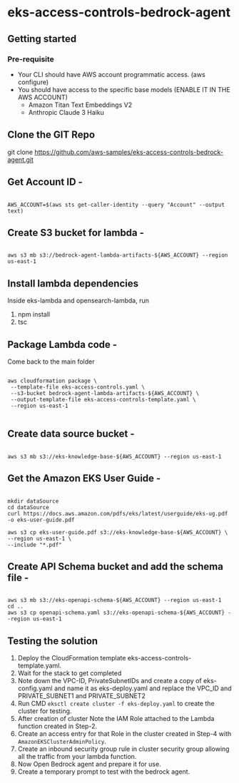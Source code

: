 # eks-access-controls-bedrock-agent

## Getting started

### Pre-requisite

- Your CLI should have AWS account programmatic access. (aws configure)
- You should have access to the specific base models (ENABLE IT IN THE AWS ACCOUNT)
  - Amazon Titan Text Embeddings V2
  - Anthropic Claude 3 Haiku

## Clone the GIT Repo

git clone <https://github.com/aws-samples/eks-access-controls-bedrock-agent.git>

## Get Account ID -

```shell

AWS_ACCOUNT=$(aws sts get-caller-identity --query "Account" --output text)

```

## Create S3 bucket for lambda -

```shell

aws s3 mb s3://bedrock-agent-lambda-artifacts-${AWS_ACCOUNT} --region us-east-1

```

## Install lambda dependencies

Inside eks-lambda and opensearch-lambda, run

1. npm install
2. tsc

## Package Lambda code -

Come back to the main folder

```shell

aws cloudformation package \
 --template-file eks-access-controls.yaml \
 --s3-bucket bedrock-agent-lambda-artifacts-${AWS_ACCOUNT} \
 --output-template-file eks-access-controls-template.yaml \
 --region us-east-1
 
```

## Create data source bucket -

```shell

aws s3 mb s3://eks-knowledge-base-${AWS_ACCOUNT} --region us-east-1

```

## Get the Amazon EKS User Guide -

```shell

mkdir dataSource
cd dataSource
curl https://docs.aws.amazon.com/pdfs/eks/latest/userguide/eks-ug.pdf -o eks-user-guide.pdf

aws s3 cp eks-user-guide.pdf s3://eks-knowledge-base-${AWS_ACCOUNT} \
--region us-east-1 \
--include "*.pdf"

```

## Create API Schema bucket and add the schema file -

```shell

aws s3 mb s3://eks-openapi-schema-${AWS_ACCOUNT} --region us-east-1
cd ..
aws s3 cp openapi-schema.yaml s3://eks-openapi-schema-${AWS_ACCOUNT} --region us-east-1

```

## Testing the solution

1. Deploy the CloudFormation template eks-access-controls-template.yaml.
2. Wait for the stack to get completed
3. Note down the VPC-ID, PrivateSubnetIDs and create a copy of eks-config.yaml and name it as eks-deploy.yaml and replace the VPC_ID and PRIVATE_SUBNET1 and PRIVATE_SUBNET2
4. Run CMD `eksctl create cluster -f eks-deploy.yaml` to create the cluster for testing.
5. After creation of cluster Note the IAM Role attached to the Lambda function created in Step-2.
6. Create an access entry for that Role in the cluster created in Step-4 with `AmazonEKSClusterAdminPolicy`.
7. Create an inbound security group rule in cluster security group allowing all the traffic from your lambda function.
8. Now Open Bedrock agent and prepare it for use.
9. Create a temporary prompt to test with the bedrock agent.
